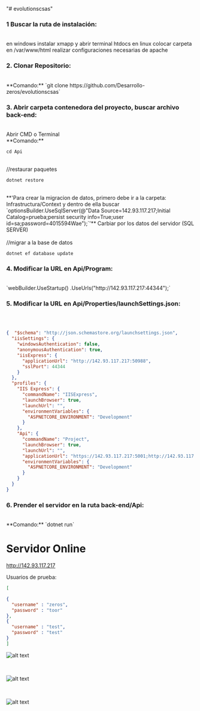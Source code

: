 "# evolutionscsas" 



<h3>1 Buscar la ruta de instalación: </h3>
<br>
en windows instalar xmapp y abrir terminal htdocs
en linux colocar carpeta en /var/www/html 
realizar configuraciones necesarias de apache

<h3>2. Clonar Repositorio: </h3>
<br>
**Comando:**
`git clone https://github.com/Desarrollo-zeros/evolutionscsas`




<h3>3. Abrir carpeta contenedora del proyecto, buscar archivo back-end: </h3>
<br>
Abrir CMD o Terminal
<br>
**Comando:**
<br>


`cd Api`

<br>
//restaurar paquetes



`dotnet restore`

<br>
**'Para crear la migracion de datos, primero debe ir a la carpeta:
 Infrastructura/Context y dentro de ella buscar `optionsBuilder.UseSqlServer(@"Data Source=142.93.117.217;Initial Catalog=prueba;persist security info=True;user id=sa;password=4015594Wae");`'**
Carbiar por los datos del servidor (SQL SERVER)
<br> <br>
//migrar a la base de datos

`dotnet ef database update` 



<h3>4. Modificar la URL en Api/Program: </h3>
<br>
`webBuilder.UseStartup<Startup>()
                        .UseUrls("http://142.93.117.217:44344");`
<br>

<h3>5. Modificar la URL en Api/Properties/launchSettings.json: </h3>
<br>

```json

{  "$schema": "http://json.schemastore.org/launchsettings.json",
  "iisSettings": {
    "windowsAuthentication": false,
    "anonymousAuthentication": true,
    "iisExpress": {
      "applicationUrl": "http://142.93.117.217:50988",
      "sslPort": 44344
    }
  },
  "profiles": {
    "IIS Express": {
      "commandName": "IISExpress",
      "launchBrowser": true,
      "launchUrl": "",
      "environmentVariables": {
        "ASPNETCORE_ENVIRONMENT": "Development"
      }
    },
    "Api": {
      "commandName": "Project",
      "launchBrowser": true,
      "launchUrl": "",
      "applicationUrl": "https://142.93.117.217:5001;http://142.93.117.217:5000",
      "environmentVariables": {
        "ASPNETCORE_ENVIRONMENT": "Development"
      }
    }
  }
}

```

<h3>6. Prender el servidor en la ruta back-end/Api: </h3>
<br>
**Comando:**
`dotnet run`


<h1>Servidor Online</h1>

http://142.93.117.217

Usuarios de prueba:

```json
[

{
  "username" : "zeros",
  "password" : "toor"
},
{
  "username" : "test",
  "password" : "test"
}
]
```

![alt text](http://142.93.117.217/map.PNG)

<br>

![alt text](http://142.93.117.217/usuario.PNG)

<br>

![alt text](http://142.93.117.217/fin.PNG)